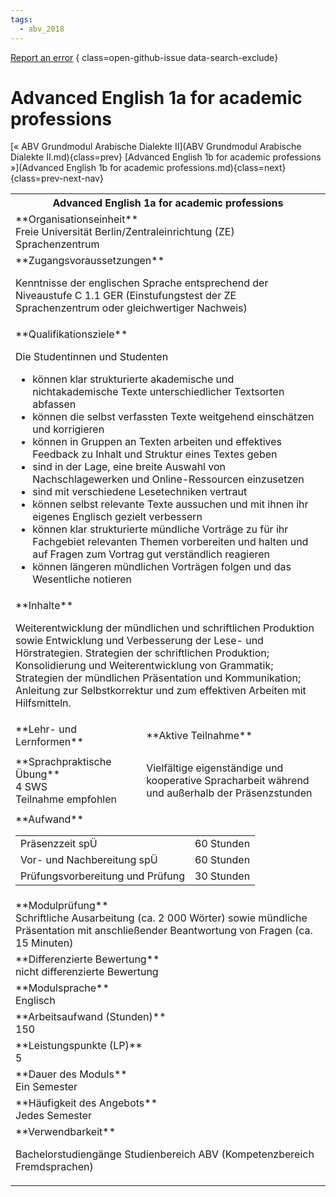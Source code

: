 ```yaml
---
tags:
  - abv_2018
---
```

[Report an error](https://github.com/SGSSGene/FUB-SUP/issues/new?title=Error%20in%20%22Advanced%20English%201a%20for%20academic%20professions%22&body=There%20seems%20to%20be%20an%20error%20in%20module%20%22Advanced%20English%201a%20for%20academic%20professions%22%2E%0A%0A%3CDescribe%20here%20a%20slightly%20more%20detailed%20description%20of%20what%20is%20wrong%3E&labels=bug)
{ class=open-github-issue data-search-exclude}

# Advanced English 1a for academic professions

[« ABV Grundmodul Arabische Dialekte II](ABV Grundmodul Arabische Dialekte II.md){class=prev}
[Advanced English 1b for academic professions »](Advanced English 1b for academic professions.md){class=next}
{class=prev-next-nav}

<table markdown id="moduledesc">
<tr markdown class="moduledesc_head"><th colspan="2">Advanced English 1a for academic professions </th></tr>
<tr markdown><td colspan="2">**Organisationseinheit**   <br>Freie Universität Berlin/Zentraleinrichtung (ZE) Sprachenzentrum</td></tr>


<tr markdown><td colspan="2">**Zugangsvoraussetzungen** <br>

Kenntnisse der englischen Sprache entsprechend der Niveaustufe C 1.1 GER (Einstufungstest der ZE Sprachenzentrum oder gleichwertiger Nachweis)


</td></tr>
<tr markdown><td colspan="2">**Qualifikationsziele**    <br>

Die Studentinnen und Studenten

- können klar strukturierte akademische und nichtakademische Texte
  unterschiedlicher Textsorten abfassen
- können die selbst verfassten Texte weitgehend einschätzen und korrigieren
- können in Gruppen an Texten arbeiten und effektives Feedback zu Inhalt und
  Struktur eines Textes geben
- sind in der Lage, eine breite Auswahl von Nachschlagewerken und
  Online-Ressourcen einzusetzen
- sind mit verschiedene Lesetechniken vertraut
- können selbst relevante Texte aussuchen und mit ihnen ihr eigenes Englisch
  gezielt verbessern
- können klar strukturierte mündliche Vorträge zu für ihr Fachgebiet
  relevanten Themen vorbereiten und halten und auf Fragen zum Vortrag gut
  verständlich reagieren
- können längeren mündlichen Vorträgen folgen und das Wesentliche notieren


</td></tr>
<tr markdown><td colspan="2">**Inhalte**                <br>

Weiterentwicklung der mündlichen und schriftlichen Produktion sowie
Entwicklung und Verbesserung der Lese- und Hörstrategien. Strategien der
schriftlichen Produktion; Konsolidierung und Weiterentwicklung von
Grammatik; Strategien der mündlichen Präsentation und Kommunikation;
Anleitung zur Selbstkorrektur und zum effektiven Arbeiten mit Hilfsmitteln.


</td></tr>

<tr markdown><td>**Lehr- und Lernformen**</td><td>**Aktive Teilnahme**</td></tr>
<tr markdown><td> **Sprachpraktische Übung** <br>4 SWS <br> Teilnahme empfohlen</td><td>

Vielfältige eigenständige und kooperative Spracharbeit während und außerhalb der Präsenzstunden
</td></tr>
<tr markdown><td colspan="2">**Aufwand**                <br>
<table class="aufwand_table">
<tr><td>Präsenzzeit spÜ</td><td>60 Stunden</td></tr>
<tr><td>Vor- und Nachbereitung spÜ</td><td>60 Stunden</td></tr>
<tr><td>Prüfungsvorbereitung und Prüfung</td><td>30 Stunden</td></tr>
</table>

</td></tr>
<tr markdown><td colspan="2">**Modulprüfung**             <br>Schriftliche Ausarbeitung (ca. 2 000 Wörter) sowie mündliche Präsentation
mit anschließender Beantwortung von Fragen (ca. 15 Minuten)


</td></tr>
<tr markdown><td colspan="2">**Differenzierte Bewertung** <br>nicht differenzierte Bewertung

</td></tr>
<tr markdown><td colspan="2">**Modulsprache**             <br>Englisch</td></tr>
<tr markdown><td colspan="2">**Arbeitsaufwand (Stunden)** <br>150</td></tr>
<tr markdown><td colspan="2">**Leistungspunkte (LP)**     <br>5</td></tr>
<tr markdown><td colspan="2">**Dauer des Moduls**         <br>Ein Semester</td></tr>
<tr markdown><td colspan="2">**Häufigkeit des Angebots**  <br>Jedes Semester</td></tr>
<tr markdown><td colspan="2">**Verwendbarkeit**           <br>

Bachelorstudiengänge Studienbereich ABV (Kompetenzbereich Fremdsprachen)


</td></tr>

</table>

